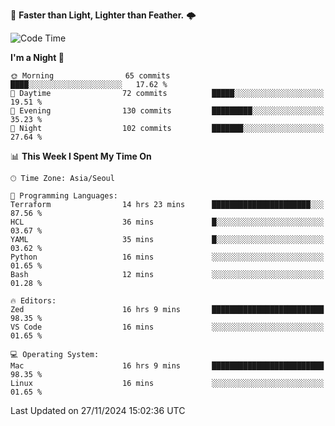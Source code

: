 :rocket: **Faster than Light, Lighter than Feather.** 🌩️


<!--START_SECTION:waka-->
![Code Time](http://img.shields.io/badge/Code%20Time-619%20hrs%2039%20mins-blue)

**I'm a Night 🦉** 

```text
🌞 Morning                65 commits          ████░░░░░░░░░░░░░░░░░░░░░   17.62 % 
🌆 Daytime                72 commits          █████░░░░░░░░░░░░░░░░░░░░   19.51 % 
🌃 Evening                130 commits         █████████░░░░░░░░░░░░░░░░   35.23 % 
🌙 Night                  102 commits         ███████░░░░░░░░░░░░░░░░░░   27.64 % 
```


📊 **This Week I Spent My Time On** 

```text
🕑︎ Time Zone: Asia/Seoul

💬 Programming Languages: 
Terraform                14 hrs 23 mins      ██████████████████████░░░   87.56 % 
HCL                      36 mins             █░░░░░░░░░░░░░░░░░░░░░░░░   03.67 % 
YAML                     35 mins             █░░░░░░░░░░░░░░░░░░░░░░░░   03.62 % 
Python                   16 mins             ░░░░░░░░░░░░░░░░░░░░░░░░░   01.65 % 
Bash                     12 mins             ░░░░░░░░░░░░░░░░░░░░░░░░░   01.28 % 

🔥 Editors: 
Zed                      16 hrs 9 mins       █████████████████████████   98.35 % 
VS Code                  16 mins             ░░░░░░░░░░░░░░░░░░░░░░░░░   01.65 % 

💻 Operating System: 
Mac                      16 hrs 9 mins       █████████████████████████   98.35 % 
Linux                    16 mins             ░░░░░░░░░░░░░░░░░░░░░░░░░   01.65 % 
```


 Last Updated on 27/11/2024 15:02:36 UTC
<!--END_SECTION:waka-->
